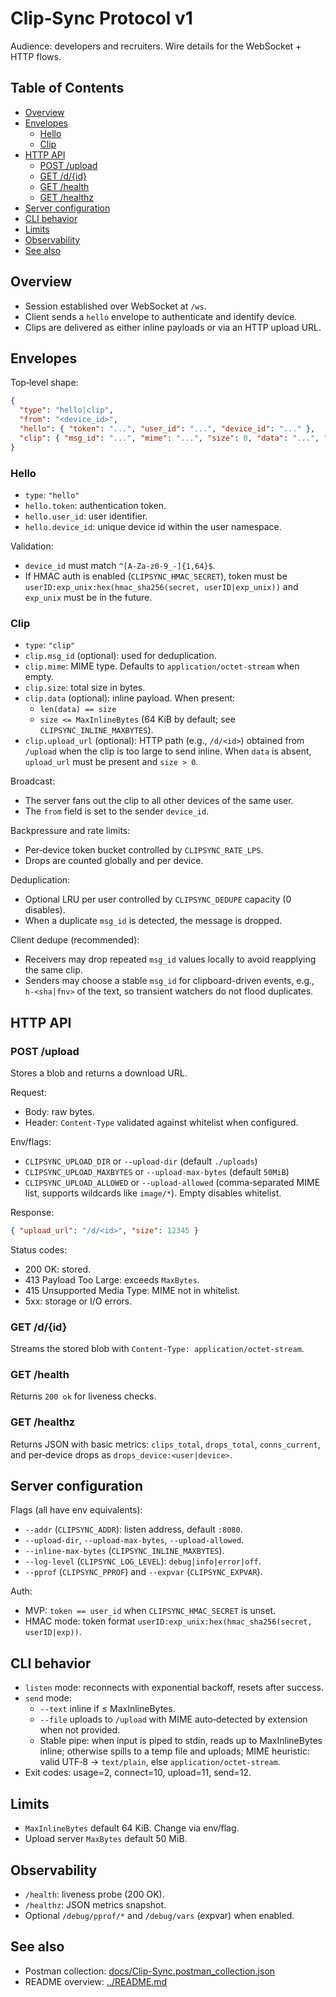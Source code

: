 # Clip‑Sync Protocol v1

Audience: developers and recruiters. Wire details for the WebSocket + HTTP flows.

## Table of Contents
- [Overview](#overview)
- [Envelopes](#envelopes)
  - [Hello](#hello)
  - [Clip](#clip)
- [HTTP API](#http-api)
  - [POST /upload](#post-upload)
  - [GET /d/{id}](#get-d)
  - [GET /health](#get-health)
  - [GET /healthz](#get-healthz)
- [Server configuration](#server-configuration)
- [CLI behavior](#cli-behavior)
- [Limits](#limits)
- [Observability](#observability)
- [See also](#see-also)

<a id="overview"></a>
## Overview

- Session established over WebSocket at `/ws`.
- Client sends a `hello` envelope to authenticate and identify device.
- Clips are delivered as either inline payloads or via an HTTP upload URL.

<a id="envelopes"></a>
## Envelopes

Top‑level shape:

```json
{
  "type": "hello|clip",
  "from": "<device_id>",
  "hello": { "token": "...", "user_id": "...", "device_id": "..." },
  "clip": { "msg_id": "...", "mime": "...", "size": 0, "data": "...", "upload_url": "..." }
}
```

<a id="hello"></a>
### Hello

- `type`: `"hello"`
- `hello.token`: authentication token.
- `hello.user_id`: user identifier.
- `hello.device_id`: unique device id within the user namespace.

Validation:
- `device_id` must match `^[A-Za-z0-9_-]{1,64}$`.
- If HMAC auth is enabled (`CLIPSYNC_HMAC_SECRET`), token must be `userID:exp_unix:hex(hmac_sha256(secret, userID|exp_unix))` and `exp_unix` must be in the future.

<a id="clip"></a>
### Clip

- `type`: `"clip"`
- `clip.msg_id` (optional): used for deduplication.
- `clip.mime`: MIME type. Defaults to `application/octet-stream` when empty.
- `clip.size`: total size in bytes.
- `clip.data` (optional): inline payload. When present:
  - `len(data) == size`
  - `size <= MaxInlineBytes` (64 KiB by default; see `CLIPSYNC_INLINE_MAXBYTES`).
- `clip.upload_url` (optional): HTTP path (e.g., `/d/<id>`) obtained from `/upload` when the clip is too large to send inline. When `data` is absent, `upload_url` must be present and `size > 0`.

Broadcast:
- The server fans out the clip to all other devices of the same user.
- The `from` field is set to the sender `device_id`.

Backpressure and rate limits:
- Per‑device token bucket controlled by `CLIPSYNC_RATE_LPS`.
- Drops are counted globally and per device.

Deduplication:
- Optional LRU per user controlled by `CLIPSYNC_DEDUPE` capacity (0 disables).
- When a duplicate `msg_id` is detected, the message is dropped.

Client dedupe (recommended):
- Receivers may drop repeated `msg_id` values locally to avoid reapplying the same clip.
- Senders may choose a stable `msg_id` for clipboard-driven events, e.g., `h-<sha|fnv>` of the text, so transient watchers do not flood duplicates.

<a id="http-api"></a>
## HTTP API

<a id="post-upload"></a>
### POST /upload

Stores a blob and returns a download URL.

Request:
- Body: raw bytes.
- Header: `Content-Type` validated against whitelist when configured.

Env/flags:
- `CLIPSYNC_UPLOAD_DIR` or `--upload-dir` (default `./uploads`)
- `CLIPSYNC_UPLOAD_MAXBYTES` or `--upload-max-bytes` (default `50MiB`)
- `CLIPSYNC_UPLOAD_ALLOWED` or `--upload-allowed` (comma‑separated MIME list, supports wildcards like `image/*`). Empty disables whitelist.

Response:

```json
{ "upload_url": "/d/<id>", "size": 12345 }
```

Status codes:
- 200 OK: stored.
- 413 Payload Too Large: exceeds `MaxBytes`.
- 415 Unsupported Media Type: MIME not in whitelist.
- 5xx: storage or I/O errors.

<a id="get-d"></a>
### GET /d/{id}

Streams the stored blob with `Content-Type: application/octet-stream`.

<a id="get-health"></a>
### GET /health

Returns `200 ok` for liveness checks.

<a id="get-healthz"></a>
### GET /healthz

Returns JSON with basic metrics: `clips_total`, `drops_total`, `conns_current`, and per‑device drops as `drops_device:<user|device>`.

<a id="server-configuration"></a>
## Server configuration

Flags (all have env equivalents):
- `--addr` (`CLIPSYNC_ADDR`): listen address, default `:8080`.
- `--upload-dir`, `--upload-max-bytes`, `--upload-allowed`.
- `--inline-max-bytes` (`CLIPSYNC_INLINE_MAXBYTES`).
- `--log-level` (`CLIPSYNC_LOG_LEVEL`): `debug|info|error|off`.
- `--pprof` (`CLIPSYNC_PPROF`) and `--expvar` (`CLIPSYNC_EXPVAR`).

Auth:
- MVP: `token == user_id` when `CLIPSYNC_HMAC_SECRET` is unset.
- HMAC mode: token format `userID:exp_unix:hex(hmac_sha256(secret, userID|exp))`.

<a id="cli-behavior"></a>
## CLI behavior

- `listen` mode: reconnects with exponential backoff, resets after success.
- `send` mode:
  - `--text` inline if ≤ MaxInlineBytes.
  - `--file` uploads to `/upload` with MIME auto‑detected by extension when not provided.
  - Stable pipe: when input is piped to stdin, reads up to MaxInlineBytes inline; otherwise spills to a temp file and uploads; MIME heuristic: valid UTF‑8 → `text/plain`, else `application/octet-stream`.
- Exit codes: usage=2, connect=10, upload=11, send=12.

<a id="limits"></a>
## Limits

- `MaxInlineBytes` default 64 KiB. Change via env/flag.
- Upload server `MaxBytes` default 50 MiB.

<a id="observability"></a>
## Observability
- `/health`: liveness probe (200 OK).
- `/healthz`: JSON metrics snapshot.
- Optional `/debug/pprof/*` and `/debug/vars` (expvar) when enabled.

<a id="see-also"></a>
## See also
- Postman collection: [docs/Clip-Sync.postman_collection.json](Clip-Sync.postman_collection.json)
- README overview: [../README.md](../README.md)
